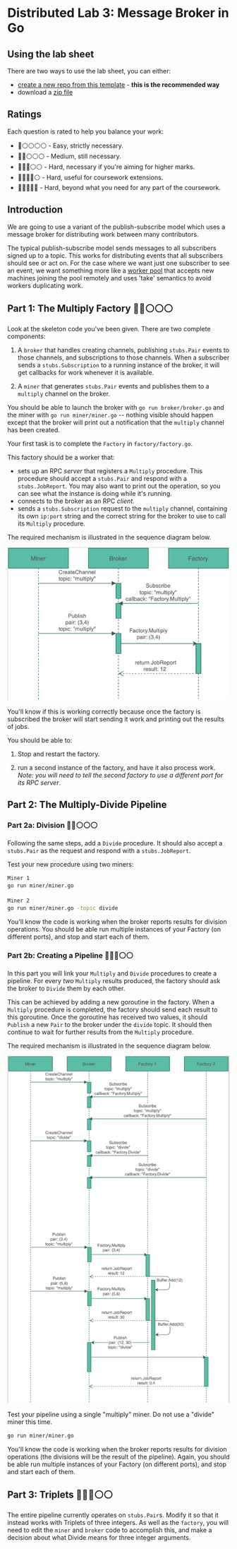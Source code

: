# Distributed Lab 3: Message Broker in Go

## Using the lab sheet

There are two ways to use the lab sheet, you can either:

- [create a new repo from this template](https://github.com/UoB-CSA/distributed-lab-3/generate) - **this is the recommended way**
- download a [zip file](https://github.com/UoB-CSA/distributed-lab-3/archive/master.zip)

## Ratings

Each question is rated to help you balance your work:

- :red_circle::white_circle::white_circle::white_circle::white_circle: - Easy, strictly necessary.
- :red_circle::red_circle::white_circle::white_circle::white_circle: - Medium, still necessary.
- :red_circle::red_circle::red_circle::white_circle::white_circle: - Hard, necessary if you're aiming for higher marks.
- :red_circle::red_circle::red_circle::red_circle::white_circle: - Hard, useful for coursework extensions.
- :red_circle::red_circle::red_circle::red_circle::red_circle: - Hard, beyond what you need for any part of the coursework.

## Introduction

We are going to use a variant of the publish-subscribe model which uses a
message broker for distributing work between many contributors.

The typical publish-subscribe model sends messages to all subscribers signed up
to a topic. This works for distributing events that all subscribers should see
or act on. For the case where we want just one subscriber to see an event, we
want something more like a [worker pool](https://gobyexample.com/worker-pools)
that accepts new machines joining the pool remotely and uses 'take' semantics to
avoid workers duplicating work.

## Part 1: The Multiply Factory :red_circle::red_circle::white_circle::white_circle::white_circle:

Look at the skeleton code you've been given. There are two complete components:

1. A `broker` that handles creating channels, publishing `stubs.Pair` events to
those channels, and subscriptions to those channels. When a subscriber sends a
`stubs.Subscription` to a running instance of the broker, it will get callbacks
for work whenever it is available.

2. A `miner` that generates `stubs.Pair` events and publishes them to a
`multiply` channel on the broker.

You should be able to launch the broker with `go run broker/broker.go` and the
miner with `go run miner/miner.go` -- nothing visible should happen except that
the broker will print out a notification that the `multiply` channel has been
created.

Your first task is to complete the `Factory` in `factory/factory.go`.

This factory should be a worker that:

- sets up an RPC *server* that registers a `Multiply` procedure. This procedure
  should accept a `stubs.Pair` and respond with a `stubs.JobReport`. You may
also want to print out the operation, so you can see what the instance is doing
while it's running. 
- connects to the broker as an RPC *client*.
- sends a `stubs.Subscription` request to the `multiply` channel, containing its
  own `ip:port` string and the correct string for the broker to use to call its
`Multiply` procedure.

The required mechanism is illustrated in the sequence diagram below.

![Part 1](content/part1.png)

You'll know if this is working correctly because once the factory is subscribed
the broker will start sending it work and printing out the results of jobs.

You should be able to: 

1.  Stop and restart the factory.

2. run a second instance of the factory, and have it also process work.  *Note:
you will need to tell the second factory to use a different port for its RPC
server*.


## Part 2: The Multiply-Divide Pipeline

### Part 2a: Division :red_circle::red_circle::white_circle::white_circle::white_circle:

Following the same steps, add a `Divide` procedure. It should also accept a `stubs.Pair` as the request and respond with a `stubs.JobReport`.

Test your new procedure using two miners:

```bash
Miner 1
go run miner/miner.go

Miner 2
go run miner/miner.go -topic divide
```

You'll know the code is working when the broker reports results for division operations. You should be able run multiple instances of your Factory (on different ports), and stop and start each of them.

### Part 2b: Creating a Pipeline :red_circle::red_circle::red_circle::white_circle::white_circle:

In this part you will link your `Multiply` and `Divide` procedures to create a pipeline. For every *two* `Multiply` results produced, the factory should ask the broker to `Divide` them by each other.

This can be achieved by adding a new goroutine in the factory. When a `Multiply` procedure is completed, the factory should send each result to this goroutine. Once the goroutine has received two values, it should `Publish` a new `Pair` to the broker under the `divide` topic. It should then continue to wait for further results from the `Multiply` procedure.

The required mechanism is illustrated in the sequence diagram below.

![Part 2](content/part2.png)

Test your pipeline using a single "multiply" miner. Do not use a "divide" miner this time.

```bash
go run miner/miner.go
```

You'll know the code is working when the broker reports results for division operations (the divisions will be the result of the pipeline). Again, you should be able run multiple instances of your Factory (on different ports), and stop and start each of them.

## Part 3: Triplets :red_circle::red_circle::red_circle::white_circle::white_circle:

The entire pipeline currently operates on `stubs.Pair`s. Modify it so that it
instead works with Triplets of three integers. As well as the `factory`, you
will need to edit the `miner` and `broker` code to accomplish this, and make a
decision about what Divide means for three integer arguments.